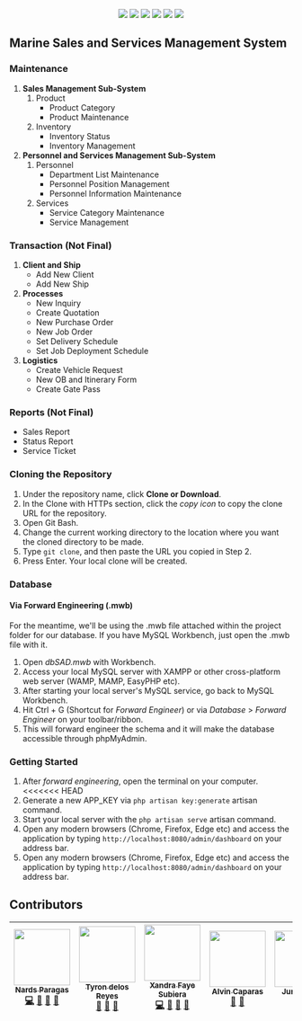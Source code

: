 <p align="center"><img src="https://img.shields.io/badge/phase-capstone-blue.svg"> <img src="https://img.shields.io/badge/estimated--progress-35%25-red.svg"></img> <a href=""><img src="https://img.shields.io/badge/issues-0-brightgreen.svg"></img></a> </img> <img src="https://img.shields.io/badge/maintenance-80%25-green.svg"></img> <img src="https://img.shields.io/badge/transactions-0%25-red.svg"></img> <img src="https://img.shields.io/badge/reports-0%25-red.svg"></img></p>

## Marine Sales and Services Management System

### Maintenance
1. **Sales Management Sub-System**
    1. Product
        - Product Category
        - Product Maintenance
    2. Inventory
        - Inventory Status
        - Inventory Management
2. **Personnel and Services Management Sub-System**
    1. Personnel
        - Department List Maintenance
        - Personnel Position Management
        - Personnel Information Maintenance
    2. Services
        - Service Category Maintenance
        - Service Management

### Transaction (Not Final)
1. **Client and Ship**
    - Add New Client
    - Add New Ship
2. **Processes**
    - New Inquiry
    - Create Quotation
    - New Purchase Order
    - New Job Order
    - Set Delivery Schedule
    - Set Job Deployment Schedule
3. **Logistics**
    - Create Vehicle Request
    - New OB and Itinerary Form
    - Create Gate Pass

### Reports (Not Final)
   - Sales Report
   - Status Report
   - Service Ticket

### Cloning the Repository
1. Under the repository name, click **Clone or Download**.
2. In the Clone with HTTPs section, click the *copy icon* to copy the clone URL for the repository.
3. Open Git Bash.
4. Change the current working directory to the location where you want the cloned directory to be made.
5. Type `git clone`, and then paste the URL you copied in Step 2.
6. Press Enter. Your local clone will be created.

### Database

#### Via Forward Engineering (.mwb)

For the meantime, we'll be using the .mwb file attached within the project folder for our database. If you have MySQL Workbench, just open the .mwb file with it.

1. Open *dbSAD.mwb* with Workbench.
2. Access your local MySQL server with XAMPP or other cross-platform web server (WAMP, MAMP, EasyPHP etc).
3. After starting your local server's MySQL service, go back to MySQL Workbench.
4. Hit Ctrl + G (Shortcut for *Forward Engineer*) or via *Database* > *Forward Engineer* on your toolbar/ribbon.
5. This will forward engineer the schema and it will make the database accessible through phpMyAdmin.

### Getting Started

1. After *forward engineering*, open the terminal on your computer.
<<<<<<< HEAD
2. Generate a new APP_KEY via `php artisan key:generate` artisan command.
3. Start your local server with the `php artisan serve` artisan command.
4. Open any modern browsers (Chrome, Firefox, Edge etc) and access the application by typing `http://localhost:8080/admin/dashboard` on your address bar.
5. Open any modern browsers (Chrome, Firefox, Edge etc) and access the application by typing `http://localhost:8080/admin/dashboard` on your address bar.

## Contributors

| [<img src="https://avatars1.githubusercontent.com/u/21337635?v=3" width="100px;"/><br /><sub>Nards Paragas</sub>](https://github.com/nardsqq)<br />[💻](https://github.com/nardsqq/Wagon/commits?author=nardsqq "Code") [🎨](#design-nardsqq "Design") [🐛](https://github.com/nardsqq/Wagon/commits?author=nardsqq "Bug reports") [💬](#question-nardsqq "Answering Questions") | [<img src="https://avatars0.githubusercontent.com/u/27922595?v=3" width="100px;"/><br /><sub>Tyron delos Reyes</sub>](https://github.com/tyrondelosreyes1231)<br />[📖](https://github.com/nardsqq/Wagon/commits?author=tyrondelosreyes1231 "Documentation") [💬](#question-tyrondelosreyes1231 "Answering Questions") [🐛](https://github.com/nardsqq/Wagon/commits?author=tyrondelosreyes1231 "Bug reports") | [<img src="https://scontent.fmnl3-1.fna.fbcdn.net/v/t1.0-9/12963893_1337384862944273_4644683256201767445_n.jpg?oh=e890a03312b6148b3c38ae4b2ec317f3&oe=59CC0A92" width="100px;"/><br /><sub>Xandra Faye Subiera</sub>](https://github.com/Xandra03)<br />[💻](https://github.com/nardsqq/Wagon/commits?author=Xandra03 "Code") [🎨](#design-Xandra03 "Design") [📖](https://github.com/nardsqq/Wagon/commits?author=Xandra03 "Documentation")  [🐛](https://github.com/nardsqq/Wagon/commits?author=Xandra03 "Bug reports") | [<img src="https://scontent.fmnl3-1.fna.fbcdn.net/v/t1.0-9/13892371_1112048165505142_8867362947989032359_n.jpg?oh=75eaab617784701da7a70912891baff3&oe=5A118D57" width="100px;"/><br /><sub>Alvin Caparas</sub>](https://github.com/alvincaparas005)<br />[📖](https://github.com/nardsqq/Wagon/commits?author=alvincaparas005 "Documentation") [🐛](https://github.com/nardsqq/Wagon/commits?author=alvincaparas005 "Bug reports") | [<img src="https://scontent.fmnl3-1.fna.fbcdn.net/v/t1.0-9/15726514_1643689258990158_5520965767133423382_n.jpg?oh=a408f3a1875cb129acabe3b3e4e4c2d4&oe=5A07D6E2" width="100px;"/><br /><sub>Junelle Lim</sub>](https://github.com/junellelim)<br />[📖](https://github.com/nardsqq/Wagon/commits?author=junellelim "Documentation") [🐛](https://github.com/nardsqq/Wagon/commits?author=junellelim "Bug reports") | [<img src="https://avatars0.githubusercontent.com/u/20976789?v=3&s=460" width="100px;"/><br /><sub>Amiel Valerie Golosinda</sub>](https://github.com/vxzry)<br /> [🐛](https://github.com/nardsqq/Wagon/commits?author=vxzry "Bug reports")
| :---: | :---: | :---: | :---: | :---: | :---: |
